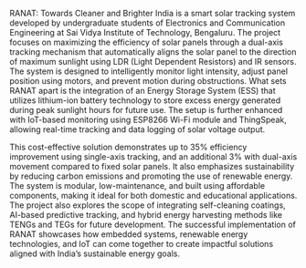 RANAT: Towards Cleaner and Brighter India is a smart solar tracking system developed by undergraduate students of Electronics and Communication Engineering at Sai Vidya Institute of Technology, Bengaluru. The project focuses on maximizing the efficiency of solar panels through a dual-axis tracking mechanism that automatically aligns the solar panel to the direction of maximum sunlight using LDR (Light Dependent Resistors) and IR sensors. The system is designed to intelligently monitor light intensity, adjust panel position using motors, and prevent motion during obstructions. What sets RANAT apart is the integration of an Energy Storage System (ESS) that utilizes lithium-ion battery technology to store excess energy generated during peak sunlight hours for future use. The setup is further enhanced with IoT-based monitoring using ESP8266 Wi-Fi module and ThingSpeak, allowing real-time tracking and data logging of solar voltage output.

This cost-effective solution demonstrates up to 35% efficiency improvement using single-axis tracking, and an additional 3% with dual-axis movement compared to fixed solar panels. It also emphasizes sustainability by reducing carbon emissions and promoting the use of renewable energy. The system is modular, low-maintenance, and built using affordable components, making it ideal for both domestic and educational applications. The project also explores the scope of integrating self-cleaning coatings, AI-based predictive tracking, and hybrid energy harvesting methods like TENGs and TEGs for future development. The successful implementation of RANAT showcases how embedded systems, renewable energy technologies, and IoT can come together to create impactful solutions aligned with India’s sustainable energy goals.

